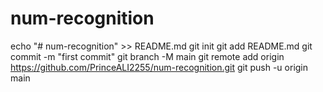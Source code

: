 # num-recognition
echo "# num-recognition" >> README.md
git init
git add README.md
git commit -m "first commit"
git branch -M main
git remote add origin https://github.com/PrinceALI2255/num-recognition.git
git push -u origin main
